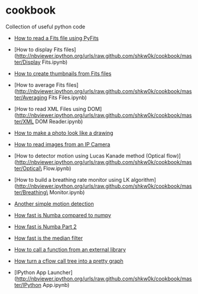 cookbook
========

Collection of useful python code

* [How to read a Fits file using PyFits](http://nbviewer.ipython.org/urls/raw.github.com/shkw0k/cookbook/master/PyFits.ipynb)
* [How to display Fits files](http://nbviewer.ipython.org/urls/raw.github.com/shkw0k/cookbook/master/Display Fits.ipynb)
* [How to create thumbnails from Fits files](http://nbviewer.ipython.org/urls/raw.github.com/shkw0k/cookbook/master/Fits2Thumbnail.ipynb)
* [How to average Fits files](http://nbviewer.ipython.org/urls/raw.github.com/shkw0k/cookbook/master/Averaging Fits Files.ipynb)
* [How to read XML Files using DOM](http://nbviewer.ipython.org/urls/raw.github.com/shkw0k/cookbook/master/XML DOM Reader.ipynb)

* [How to make a photo look like a drawing](http://nbviewer.ipython.org/urls/raw.github.com/shkw0k/cookbook/master/Photo2Drawing.ipynb)
* [How to read images from an IP Camera](http://nbviewer.ipython.org/urls/raw.github.com/shkw0k/cookbook/master/IPCam.ipynb)
* [How to detector motion using Lucas Kanade method (Optical flow)](http://nbviewer.ipython.org/urls/raw.github.com/shkw0k/cookbook/master/Optical\ Flow.ipynb) 
* [How to build a breathing rate monitor using LK algorithm](http://nbviewer.ipython.org/urls/raw.github.com/shkw0k/cookbook/master/Breathing\ Monitor.ipynb) 
* [Another simple motion detection](http://nbviewer.ipython.org/urls/raw.github.com/shkw0k/cookbook/master/MotionDetectionStream.ipynb) 

* [How fast is Numba compared to numpy](http://nbviewer.ipython.org/urls/raw.github.com/shkw0k/cookbook/master/NumbaTest.ipynb) 

* [How fast is Numba Part 2](http://nbviewer.ipython.org/urls/raw.github.com/shkw0k/cookbook/master/IndicesTest.ipynb) 

* [How fast is the median filter](http://nbviewer.ipython.org/urls/raw.github.com/shkw0k/cookbook/master/Median.ipynb) 

* [How to call a function from an external library](http://nbviewer.ipython.org/urls/raw.github.com/shkw0k/cookbook/master/SlalibTest.ipynb) 

* [How turn a cflow call tree into a pretty graph](http://nbviewer.ipython.org/urls/raw.github.com/shkw0k/cookbook/master/CallTree.ipynb) 

* [IPython App Launcher](http://nbviewer.ipython.org/urls/raw.github.com/shkw0k/cookbook/master/IPython App.ipynb)
